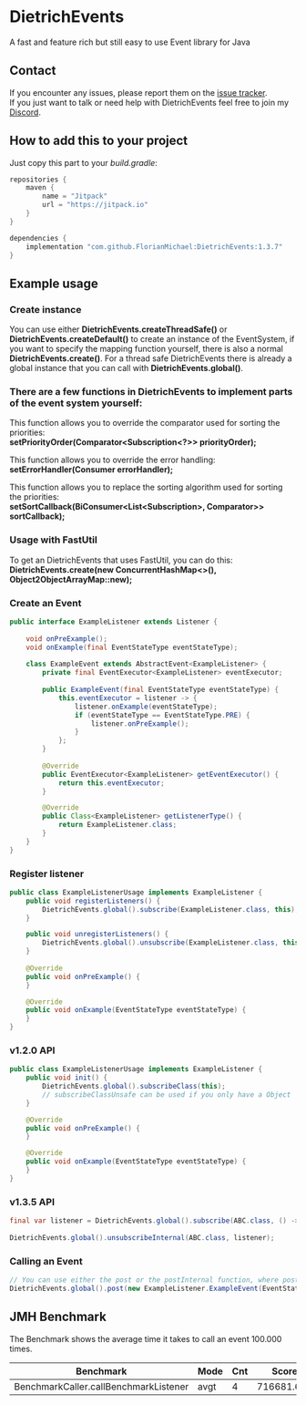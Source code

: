 # DietrichEvents
A fast and feature rich but still easy to use Event library for Java

## Contact
If you encounter any issues, please report them on the
[issue tracker](https://github.com/FlorianMichael/DietrichEvents/issues).  
If you just want to talk or need help with DietrichEvents feel free to join my
[Discord](https://discord.gg/BwWhCHUKDf).

## How to add this to your project
Just copy this part to your *build.gradle*:
```groovy
repositories {
    maven {
        name = "Jitpack"
        url = "https://jitpack.io"
    }
}

dependencies {
    implementation "com.github.FlorianMichael:DietrichEvents:1.3.7"
}
```

## Example usage
### Create instance
You can use either **DietrichEvents.createThreadSafe()** or **DietrichEvents.createDefault()** to create an instance of the EventSystem, 
if you want to specify the mapping function yourself, there is also a normal **DietrichEvents.create()**. 
For a thread safe DietrichEvents there is already a global instance that you can call with **DietrichEvents.global()**.

### There are a few functions in DietrichEvents to implement parts of the event system yourself:

This function allows you to override the comparator used for sorting the priorities: <br>
**setPriorityOrder(Comparator<Subscription<?>> priorityOrder);**

This function allows you to override the error handling: <br>
**setErrorHandler(Consumer<Throwable> errorHandler);**

This function allows you to replace the sorting algorithm used for sorting the priorities: <br>
**setSortCallback(BiConsumer<List<Subscription<?>>, Comparator<Subscription<?>>> sortCallback);**

### Usage with FastUtil
To get an DietrichEvents that uses FastUtil, you can do this: <br>
**DietrichEvents.create(new ConcurrentHashMap<>(), Object2ObjectArrayMap::new);**

### Create an Event
```java
public interface ExampleListener extends Listener {
    
    void onPreExample();
    void onExample(final EventStateType eventStateType);
    
    class ExampleEvent extends AbstractEvent<ExampleListener> {
        private final EventExecutor<ExampleListener> eventExecutor;
        
        public ExampleEvent(final EventStateType eventStateType) {
            this.eventExecutor = listener -> {
                listener.onExample(eventStateType);
                if (eventStateType == EventStateType.PRE) {
                    listener.onPreExample();
                }
            };
        }
        
        @Override
        public EventExecutor<ExampleListener> getEventExecutor() {
            return this.eventExecutor;
        }

        @Override
        public Class<ExampleListener> getListenerType() {
            return ExampleListener.class;
        }
    }
}
```

### Register listener
```java
public class ExampleListenerUsage implements ExampleListener {
    public void registerListeners() {
        DietrichEvents.global().subscribe(ExampleListener.class, this);
    }

    public void unregisterListeners() {
        DietrichEvents.global().unsubscribe(ExampleListener.class, this);
    }
    
    @Override
    public void onPreExample() {
    }

    @Override
    public void onExample(EventStateType eventStateType) {
    }
}
```

### v1.2.0 API
```java
public class ExampleListenerUsage implements ExampleListener {
    public void init() {
        DietrichEvents.global().subscribeClass(this);
        // subscribeClassUnsafe can be used if you only have a Object
    }

    @Override
    public void onPreExample() {
    }

    @Override
    public void onExample(EventStateType eventStateType) {
    }
}
```

### v1.3.5 API
```java
final var listener = DietrichEvents.global().subscribe(ABC.class, () -> System.out.println("A"));
                
DietrichEvents.global().unsubscribeInternal(ABC.class, listener);
```

### Calling an Event
```java
// You can use either the post or the postInternal function, where postInternal has no error handling.
DietrichEvents.global().post(new ExampleListener.ExampleEvent(EventStateType.PRE));
```

## JMH Benchmark
The Benchmark shows the average time it takes to call an event 100.000 times.

| Benchmark                             | Mode | Cnt | Score      | Error      | Units |
|---------------------------------------|------|-----|------------|------------|-------|
| BenchmarkCaller.callBenchmarkListener | avgt | 4   | 716681.647 | 145474,182 | ns/op |
